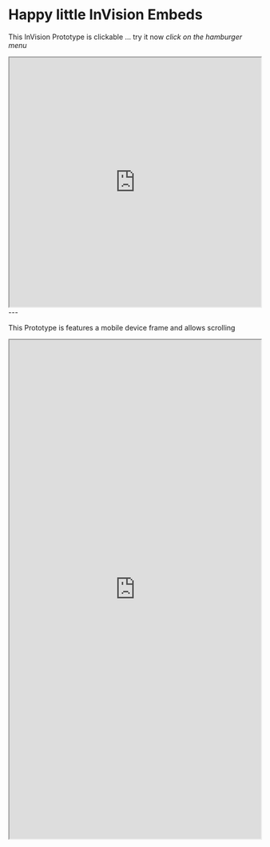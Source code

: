 # Happy little InVision Embeds 

This InVision Prototype is clickable ... try it now _click on the hamburger menu_
<iframe height="500" style="width: 100%;" scrolling="true" title="feature-image" src="https://projects.invisionapp.com/prototype/final-mobile-menu-cjsys48wo00adsg01ve2vz8hy/play/5a2e5be2"></iframe>
---

This Prototype is features a mobile device frame and allows scrolling
<iframe height="1000" style="width: 100%;" scrolling="true" title="feature-image" src="https://invis.io/NRRN3NRUK2Y#/238904838_Mobile"></iframe>

